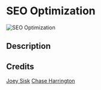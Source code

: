 # SEO Optimization

![SEO Optimization](https://img.shields.io/github/contributors/chad1281/seo_optimization_hw1)

## Description




## Credits
[Joey Sisk](https://github.com/fuddafudda)
[Chase Harrington](https://github.com/Harrichas)